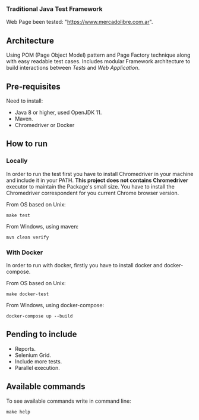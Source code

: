 ### Traditional Java Test Framework

Web Page been tested: "https://www.mercadolibre.com.ar".

## Architecture

Using POM (Page Object Model) pattern and Page Factory technique along with easy readable test cases.
Includes modular Framework architecture to build interactions between *Tests* and *Web Application*. 

## Pre-requisites

Need to install:

- Java 8 or higher, used OpenJDK 11.
- Maven.
- Chromedriver or Docker

## How to run

### Locally

In order to run the test first you have to install Chromedriver in your machine and include it in your PATH.
**This project does not contains Chromedriver** executor to maintain the Package's small size.
You have to install the Chromedriver correspondent for you current Chrome browser version.

From OS based on Unix:

```
make test
```

From Windows, using maven:

```
mvn clean verify
```

### With Docker

In order to run with docker, firstly you have to install docker and docker-compose.

From OS based on Unix:

```
make docker-test
```

From Windows, using docker-compose:

```
docker-compose up --build
```

## Pending to include

- Reports.
- Selenium Grid.
- Include more tests.
- Parallel execution.

## Available commands

To see available commands write in command line:

```
make help
```
